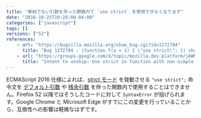 ```yaml
---
title: "単純でない引数を伴った関数内で `use strict` を使用できなくなります"
date: "2016-10-25T10:28:00-04:00"
categories: ["javascript"]
tags: []
versions: ["52"]
references:
    - url: "https://bugzilla.mozilla.org/show_bug.cgi?id=1272784"
      title: "Bug 1272784 - |function f(a = 1) { \"use strict\"; }| should throw Early Error."
    - url: "https://groups.google.com/d/topic/mozilla.dev.platform/jAWMy-W_AaY/discussion"
      title: "Intent to unship: Use strict in function with non-simple parameters"
---
```

ECMAScript 2016 仕様によれば、[strict モード](https://developer.mozilla.org/ja/docs/Web/JavaScript/Reference/Strict_mode) を発動させる `"use strict";` 命令文を [デフォルト引数](https://developer.mozilla.org/ja/docs/Web/JavaScript/Reference/Functions/Default_parameters) や [残余引数](https://developer.mozilla.org/ja/docs/Web/JavaScript/Reference/Functions/rest_parameters) を伴った関数内で使用することはできません。Firefox 52 以降ではそうしたコードに対して `SyntaxError` が投げられます。Google Chrome と Microsoft Edge がすでにこの変更を行っていることから、互換性への影響は軽微なはずです。
